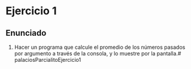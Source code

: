 # Ejercicio 1
## Enunciado
1. Hacer un programa que calcule el promedio de los números pasados por argumento a través de la consola, y lo muestre por la pantalla.# palaciosParcialitoEjercicio1
